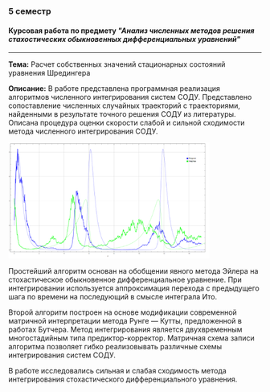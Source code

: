 ### 5 семестр

#### Курсовая работа по предмету ***"Анализ численных методов решения стахостических обыкновенных дифференциальных уравнений"***

---

**Тема:** Расчет собственных значений стационарных состояний уравнения Шредингера

**Описание:** В работе представлена программная реализация алгоритмов численного интегрирования
систем СОДУ. Представлено сопоставление численных случайных траекторий с траекториями,
найденными в результате точного решения СОДУ из литературы. Описана процедура
оценки скорости слабой и сильной сходимости метода численного интегрирования
СОДУ.

<img src= "https://github.com/ppvartm/kurs_5_sem/blob/main/documents/pred-prey%20exmpl.png" width="400" height="230">

Простейший
алгоритм основан на обобщении явного метода Эйлера на стохастическое обыкновенное
дифференциальное уравнение. При интегрировании используется аппроксимация перехода
с предыдущего шага по времени на последующий в смысле интеграла Ито.

Второй алгоритм построен на основе модификации современной матричной интерпретации
метода Рунге — Кутты, предложенной в работах Бутчера. Метод интегрирования
является двухвременным многостадийным типа предиктор-корректор. Матричная
схема записи алгоритма позволяет гибко реализовывать различные схемы интегрирования
систем СОДУ.

В работе исследовались сильная и слабая сходимость метода интегрирования
стохастического дифференциального уравнения.

